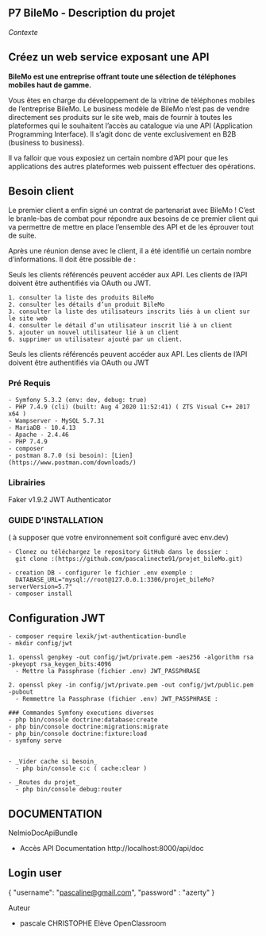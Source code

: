## P7 BileMo   -  Description du projet

_Contexte_

## Créez un web service exposant une API
**BileMo est une entreprise offrant toute une sélection de téléphones mobiles haut de gamme.**

Vous êtes en charge du développement de la vitrine de téléphones mobiles de l’entreprise BileMo. Le business modèle de BileMo n’est pas de vendre directement ses produits sur le site web, mais de fournir à toutes les plateformes qui le souhaitent l’accès au catalogue via une API (Application Programming Interface). Il s’agit donc de vente exclusivement en B2B (business to business).

Il va falloir que vous exposiez un certain nombre d’API pour que les applications des autres plateformes web puissent effectuer des opérations.


## Besoin client

Le premier client a enfin signé un contrat de partenariat avec BileMo ! C’est le branle-bas de combat pour répondre aux besoins de ce premier client qui va permettre de mettre en place l’ensemble des API et de les éprouver tout de suite.

Après une réunion dense avec le client, il a été identifié un certain nombre d’informations. Il doit être possible de :

Seuls les clients référencés peuvent accéder aux API. Les clients de l’API doivent être authentifiés via OAuth ou JWT.

    1. consulter la liste des produits BileMo 
    2. consulter les détails d’un produit BileMo 
    3. consulter la liste des utilisateurs inscrits liés à un client sur le site web 
    4. consulter le détail d’un utilisateur inscrit lié à un client 
    5. ajouter un nouvel utilisateur lié à un client 
    6. supprimer un utilisateur ajouté par un client.

 Seuls les clients référencés peuvent accéder aux API. Les clients de l’API doivent être authentifiés via OAuth ou JWT

### Pré Requis

    - Symfony 5.3.2 (env: dev, debug: true)
    - PHP 7.4.9 (cli) (built: Aug 4 2020 11:52:41) ( ZTS Visual C++ 2017 x64 )
    - Wampserver - MySQL 5.7.31
    - MariaDB - 10.4.13
    - Apache - 2.4.46
    - PHP 7.4.9
    - composer 
    - postman 8.7.0 (si besoin): [Lien](https://www.postman.com/downloads/)

### Librairies
Faker v1.9.2
JWT Authenticator

###  GUIDE D'INSTALLATION 
( à supposer que votre environnement soit configuré avec env.dev)

    - Clonez ou téléchargez le repository GitHub dans le dossier :
      git clone :(https://github.com/pascalinecte91/projet_bileMo.git)

    - creation DB - configurer le fichier .env exemple :
      DATABASE_URL="mysql://root@127.0.0.1:3306/projet_bileMo?serverVersion=5.7"
    - composer install


## Configuration JWT
    - composer require lexik/jwt-authentication-bundle
    - mkdir config/jwt

    1. openssl genpkey -out config/jwt/private.pem -aes256 -algorithm rsa -pkeyopt rsa_keygen_bits:4096
      - Mettre la Passphrase (fichier .env) JWT_PASSPHRASE 

    2. openssl pkey -in config/jwt/private.pem -out config/jwt/public.pem -pubout
      - Remmettre la Passphrase (fichier .env) JWT_PASSPHRASE :

    ### Commandes Symfony executions diverses
    - php bin/console doctrine:database:create
    - php bin/console doctrine:migrations:migrate
    - php bin/console doctrine:fixture:load
    - symfony serve

    
    - _Vider cache si besoin_
      - php bin/console c:c ( cache:clear )

    - _Routes du projet_
      - php bin/console debug:router

## DOCUMENTATION
NelmioDocApiBundle
- Accès  API Documentation
  http://localhost:8000/api/doc

## Login user
{
    "username": "pascaline@gmail.com",
    "password" : "azerty"
}

Auteur
- pascale CHRISTOPHE  Elève OpenClassroom
   
